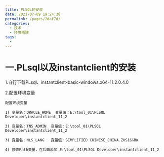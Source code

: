 ```yaml
---
title: PLSQL的安装
date: 2021-07-09 19:24:38
permalink: /pages/2daf7d/
categories:
  - 技术
  - 环境搭建
tags:
  - 
---
```

# 一.PLsql以及instantclient的安装

1.自行下载PLsql、instantclient-basic-windows.x64-11.2.0.4.0

2.配置环境变量

```
配置环境变量

1) 变量名：ORACLE_HOME  变量值：E:\tool_01\PLSQL Developer\instantclient_11_2

2) 变量名：TNS_ADMIN  变量值：E:\tool_01\PLSQL Developer\instantclient_11_2

3) 变量名：NLS_LANG   变量值：SIMPLIFIED CHINESE_CHINA.ZHS16GBK

4) 修改Path变量，在后面添加 E:\tool_01\PLSQL Developer\instantclient_11_2
```

